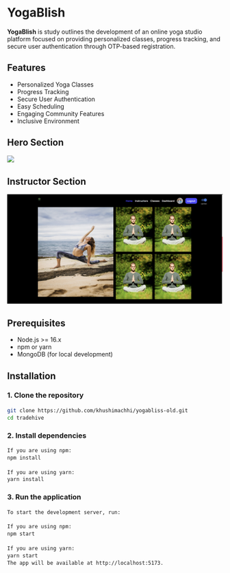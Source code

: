 # YogaBlish  

**YogaBlish** is study outlines the development of an online yoga studio platform focused on providing personalized classes, progress tracking, and secure user authentication through OTP-based registration.
## Features

- Personalized Yoga Classes
- Progress Tracking
- Secure User Authentication
- Easy Scheduling
- Engaging Community Features
- Inclusive Environment

## Hero Section



<img src='./Frontend/public/Landing.png' />


## Instructor Section



<img src='./Frontend/public/instructor.png' />

## Prerequisites

- Node.js >= 16.x
- npm or yarn
- MongoDB (for local development)

## Installation

### 1. Clone the repository

```bash
git clone https://github.com/khushimachhi/yogabliss-old.git
cd tradehive 
```

### 2. Install dependencies

```bash
If you are using npm:
npm install

If you are using yarn:
yarn install
```

### 3. Run the application

```bash
To start the development server, run:

If you are using npm:
npm start

If you are using yarn:
yarn start
The app will be available at http://localhost:5173.
```
